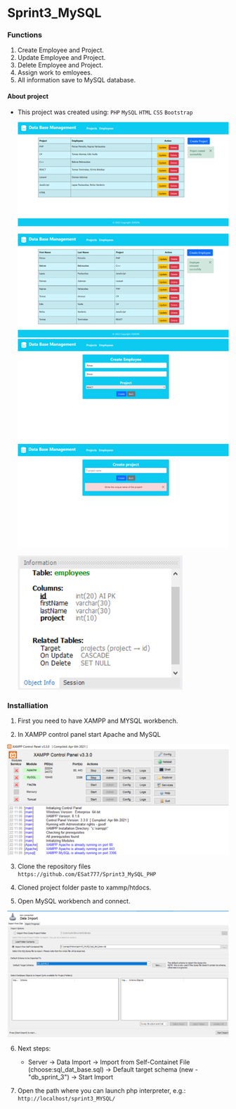 # Sprint3_MySQL

### Functions

1. Create Employee and Project.
2. Update Employee and Project.
3. Delete Employee and Project.
4. Assign work to emloyees.
5. All information save to MySQL database.

#### About project

* This project was created using:
            `PHP`
            `MySQL`
            `HTML`
            `CSS` 
            `Bootstrap`
            
  ![alt text](https://github.com/ESat777/Sprint3_MySQL_PHP/blob/main/Pictures/P1.png)


    ![alt text](https://github.com/ESat777/Sprint3_MySQL_PHP/blob/main/Pictures/P2.png)
    ![alt text](https://github.com/ESat777/Sprint3_MySQL_PHP/blob/main/Pictures/P3.png)
    ![alt text](https://github.com/ESat777/Sprint3_MySQL_PHP/blob/main/Pictures/P4.png)
    
    ![alt text](https://github.com/ESat777/Sprint3_MySQL_PHP/blob/main/Pictures/P6.png)

### Installiation

1. First you need to have XAMPP and MYSQL workbench.

2. In XAMPP control panel start Apache and MySQL

![alt text](https://github.com/ESat777/Sprint3_MySQL_PHP/blob/main/Pictures/P5.png)

3. Clone the repository files `https://github.com/ESat777/Sprint3_MySQL_PHP`

4. Cloned project folder paste to xammp/htdocs.

5. Open MySQL workbench and connect.

![alt text](https://github.com/ESat777/Sprint3_MySQL_PHP/blob/main/Pictures/P7.png)

6. Next steps:
    - Server -> Data Import -> Import from Self-Containet File (choose:sql_dat_base.sql) -> Default target schema (new - "db_sprint_3") -> Start Import

7. Open the path where you can launch php interpreter, e.g.: `http://localhost/sprint3_MYSQL/`



